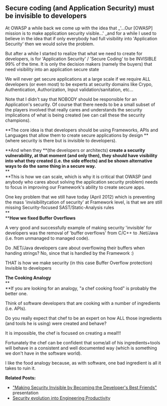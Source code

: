 ##  Secure coding (and Application Security) must be invisible to developers 

At OWASP a while back we come up with the idea that _'...Our [OWASP] mission is to make application security visible...' _and for a while I used to believe in the idea that if only everybody had full visibility into 'Application Security' then we would solve the problem.

But after a while I started to realize that what we need to create for developers, is for 'Application Security' / 'Secure Coding' to be INVISIBLE 99% of the time. It is only the decision makers (namely the buyers) that need visibility into an application secure state

We will never get secure applications at a large scale if we require ALL developers (or even most) to be experts at security domains like Crypo, Authentication, Authorization, Input validation/sanitation, etc...

  
Note that I didn't say that NOBODY should be responsible for an Application's security. Of course that there needs to be a small subset of the players involved that really cares and understands the security implications of what is being created (we can call these the security champions).

**The core idea is that developers should be using Frameworks, APIs and Languages that allow them to create secure applications by design **(where security is there but is invisible to developers).

**And when they **(the developers or architects) **create a security vulnerability, at that moment **(and only then)**, they should have visibility into what they created **(i.e. the side effects)** and be shown alternative ways to do the same thing in a secure way.**  
**  
**This is how we can scale, which is why it is critical that OWASP (and anybody who cares about solving the application security problem) needs to focus in improving our Framework's ability to create secure apps.

One key problem that we still have today (April 2012)  which is preventing the mass 'invisibilitycation of security'  at Framework level, is that we are still missing Security-focused  SAST/Static-Analysis rules  
**  
****How we fixed Buffer Overflows**

A very good and successfully example of making security 'invisible' for developers was the removal of 'buffer overflows' from C/C++ to .Net/Java (i.e. from unmanaged to managed code).

Do .NET/Java developers care about overflowing their buffers when handing strings? No, since that is handled by the Framework :)

THAT is how we make security (in this case Buffer Overflow protection) Invisible to developers

**The Cooking Analogy**  
**  
**If you are looking for an analogy, "a chef cooking food" is probably the better one.

Think of software developers that are cooking with a number of ingredients (i.e. APIs).

Do you really expect that chef to be an expert on how ALL those ingredients (and tools he is using) were created and behave?

It is impossible, the chef is focused on creating a meal!!!

Fortunately the chef can be confident that some/all of his ingredients+tools will behave in a consistent and well documented way (which is something we don't have in the software world).

I like the food analogy because, as with software, one bad ingredient is all it takes to ruin it.

  
**Related Posts:**  


  * ["Making Security Invisible by Becoming the Developer's Best Friends"](http://diniscruz.blogspot.co.uk/2012/04/making-security-invisible-by-becoming.html) presentation
  * [Security evolution into Engineering Productivity](http://diniscruz.blogspot.co.uk/2012/04/security-evolution-into-engineering.html)
